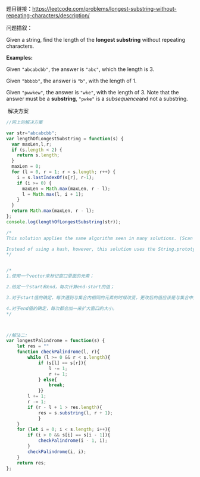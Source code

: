 题目链接：https://leetcode.com/problems/longest-substring-without-repeating-characters/description/

问题描叙：

Given a string, find the length of the **longest substring** without repeating characters.

**Examples:**

Given `"abcabcbb"`, the answer is `"abc"`, which the length is 3.

Given `"bbbbb"`, the answer is `"b"`, with the length of 1.

Given `"pwwkew"`, the answer is `"wke"`, with the length of 3. Note that the answer must be a **substring**, `"pwke"` is a *subsequence*and not a substring.



 解决方案

```javascript
//网上的解决方案

var str="abcabcbb";
var lengthOfLongestSubstring = function(s) {
  var maxLen,l,r;
  if (s.length < 2) {
    return s.length;
  }
  maxLen = 0;
  for (l = 0, r = 1; r < s.length; r++) {
    i = s.lastIndexOf(s[r], r-1);
    if (i >= 0) {
      maxLen = Math.max(maxLen, r - l);
      l = Math.max(l, i + 1);
    }
  }
  return Math.max(maxLen, r - l);
};
console.log(lengthOfLongestSubstring(str));

/*
This solution applies the same algorithm seen in many solutions. (Scan the string while keeping track of left and right indices of the current longest substring without repeating characters. If the current char is a repeat, move the left index directly to the right of the previous instance and update the max length.)

Instead of using a hash, however, this solution uses the String.prototype.lastIndexOf() function. I found it to be much faster than checking for the existence of a field in a hash object and updating it.
*/


/*
1.使用一个vector来标记窗口里面的元素；

2.给定一个start和end，每次计算end-start的值；

3.对于start值的确定，每次遇到与集合内相同的元素的时候改变，更改后的值应该是与集合中重复的那个元素的后一个值；

4.对于end值的确定，每次都会加一来扩大窗口的大小。
*/



//解法二:
var longestPalindrome = function(s) {
    let res = ""
    function checkPalindrome(l, r){
        while (l >= 0 && r < s.length){
            if (s[l] == s[r]){
                l -= 1;
                r += 1;
            } else{
                break;
            }}
        l += 1;
        r -= 1;
        if (r - l + 1 > res.length){
            res = s.substring(l, r + 1);
            }
    }
    for (let i = 0; i < s.length; i++){
        if (i > 0 && s[i] == s[i - 1]){
            checkPalindrome(i - 1, i);
        }
        checkPalindrome(i, i);
    }
    return res;
};
```

